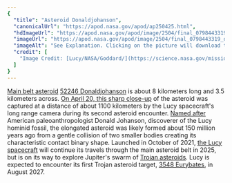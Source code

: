 ```yaml
---
{
  "title": "Asteroid Donaldjohanson",
  "canonicalUrl": "https://apod.nasa.gov/apod/ap250425.html",
  "hdImageUrl": "https://apod.nasa.gov/apod/image/2504/final_0798443319_dec.png",
  "imageUrl": "https://apod.nasa.gov/apod/image/2504/final_0798443319_dec.png",
  "imageAlt": "See Explanation. Clicking on the picture will download the highest resolution version available.",
  "credit": [
    "Image Credit: [Lucy/NASA/Goddard/](https://science.nasa.gov/mission/lucy/)SwRI/Johns Hopkins APL/NOIRLab"
  ]
}
---
```


[Main belt asteroid](https://science.nasa.gov/solar-system/asteroids/) [52246 Donaldjohanson](https://minorplanetcenter.net/db_search/show_object?utf8=%E2%9C%93&object_id=donaldjohanson) is about 8 kilometers long and 3.5 kilometers across. [On April 20, this sharp close-up](https://science.nasa.gov/image-article/nasas-lucy-spacecraft-images-asteroid-donaldjohanson/) of the asteroid was captured at a distance of about 1100 kilometers by the Lucy spacecraft's long range camera during its second asteroid encounter. [Named after](https://en.wikipedia.org/wiki/52246_Donaldjohanson) American paleoanthropologist Donald Johanson, discoverer of the Lucy hominid fossil, the elongated asteroid was likely formed about 150 million years ago from a gentle collision of two smaller bodies creating its characteristic contact binary shape. Launched in October of 2021, [the Lucy spacecraft](https://science.nasa.gov/mission/lucy/spacecraft/) will continue its travels through the main asteroid belt in 2025, but is on its way to explore Jupiter's swarm of [Trojan asteroids](https://en.wikipedia.org/wiki/Jupiter_trojan). Lucy is expected to encounter its first Trojan asteroid target, [3548 Eurybates](https://minorplanetcenter.net/db_search/show_object?utf8=%E2%9C%93&object_id=eurybates), in August 2027.
